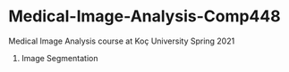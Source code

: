 # Medical-Image-Analysis-Comp448
Medical Image Analysis course at Koç University Spring 2021
1. Image Segmentation
